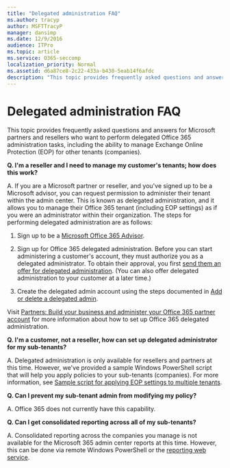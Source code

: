 ```yaml
---
title: "Delegated administration FAQ"
ms.author: tracyp
author: MSFTTracyP
manager: dansimp
ms.date: 12/9/2016
audience: ITPro
ms.topic: article
ms.service: O365-seccomp
localization_priority: Normal
ms.assetid: d6a87ce8-2c22-433a-b430-5eab14f6afdc
description: "This topic provides frequently asked questions and answers for Microsoft partners and resellers who want to perform delegated Office 365 administration tasks, including the ability to manage Exchange Online Protection (EOP) for other tenants (companies)."
---
```


# Delegated administration FAQ

This topic provides frequently asked questions and answers for Microsoft partners and resellers who want to perform delegated Office 365 administration tasks, including the ability to manage Exchange Online Protection (EOP) for other tenants (companies).
  
 **Q. I'm a reseller and I need to manage my customer's tenants; how does this work?**
  
A. If you are a Microsoft partner or reseller, and you've signed up to be a Microsoft advisor, you can request permission to administer their tenant within the admin center. This is known as delegated administration, and it allows you to manage their Office 365 tenant (including EOP settings) as if you were an administrator within their organization. The steps for performing delegated administration are as follows:
  
1. Sign up to be a [Microsoft Office 365 Advisor](https://aka.ms/cloudbenefits).
    
2. Sign up for Office 365 delegated administration. Before you can start administering a customer's account, they must authorize you as a delegated administrator. To obtain their approval, you first [send them an offer for delegated administration](https://go.microsoft.com/fwlink/?LinkId=396829). (You can also offer delegated administration to your customer at a later time.) 
    
3. Create the delegated admin account using the steps documented in [Add or delete a delegated admin](https://go.microsoft.com/fwlink/?LinkId=396831).
    
Visit [Partners: Build your business and administer your Office 365 partner account](https://go.microsoft.com/fwlink/?LinkId=301485) for more information about how to set up Office 365 delegated administration. 
  
 **Q. I'm a customer, not a reseller, how can set up delegated administrator for my sub-tenants?**
  
A. Delegated administration is only available for resellers and partners at this time. However, we've provided a sample Windows PowerShell script that will help you apply policies to your sub-tenants (companies). For more information, see [Sample script for applying EOP settings to multiple tenants](sample-script-for-applying-eop-settings-to-multiple-tenants.md).
  
 **Q. Can I prevent my sub-tenant admin from modifying my policy?**
  
A. Office 365 does not currently have this capability.
  
 **Q. Can I get consolidated reporting across all of my sub-tenants?**
  
A. Consolidated reporting across the companies you manage is not available for the Microsoft 365 admin center reports at this time. However, this can be done via remote Windows PowerShell or the [reporting web service](https://go.microsoft.com/fwlink/?LinkId=279926). 
  

